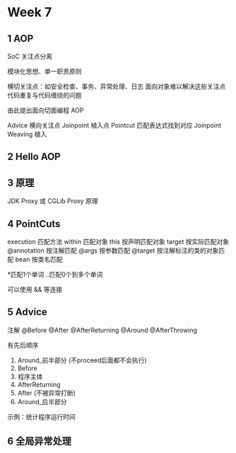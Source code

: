 # Week 7

## 1 AOP

SoC 关注点分离

模块化思想、单一职责原则

横切关注点：如安全检查、事务、异常处理、日志
面向对象难以解决这些关注点代码重复与代码缠绕的问题

由此提出面向切面编程 AOP

Advice 横向关注点
Joinpoint 植入点
Pointcut 匹配表达式找到对应 Joinpoint
Weaving 植入

## 2 Hello AOP

## 3 原理

JDK Proxy 或 CGLib Proxy 原理

## 4 PointCuts

execution 匹配方法
within 匹配对象
this 按声明匹配对象
target 按实际匹配对象
@annotation 按注解匹配
@args 按参数匹配
@target 按注解标注的类的对象匹配
bean 按类名匹配

*匹配1个单词
..匹配0个到多个单词

可以使用 && 等连接

## 5 Advice

注解
@Before
@After
@AfterReturning
@Around
@AfterThrowing

有先后顺序

1. Around_前半部分 (不proceed后面都不会执行)
2. Before
3. 程序主体
4. AfterReturning
5. After (不被异常打断)
6. Around_后半部分

示例：统计程序运行时间

## 6 全局异常处理

